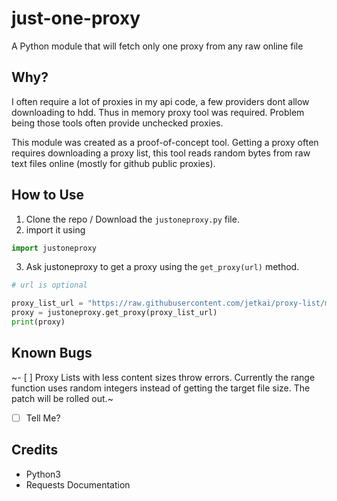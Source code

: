 # just-one-proxy
A Python module that will fetch only one proxy from any raw online file

## Why?

I often require a lot of proxies in my api code, a few providers dont allow downloading to hdd. Thus in memory proxy tool was required. Problem being those tools often provide unchecked proxies.

This module was created as a proof-of-concept tool. Getting a proxy often requires downloading a proxy list, this tool reads random bytes from raw text files online (mostly for github public proxies).

## How to Use
1. Clone the repo / Download the `justoneproxy.py` file.
2. import it using
```python
import justoneproxy
```
3. Ask justoneproxy to get a proxy using the `get_proxy(url)` method.
```python
# url is optional

proxy_list_url = "https://raw.githubusercontent.com/jetkai/proxy-list/main/online-proxies/txt/proxies-http.txt"
proxy = justoneproxy.get_proxy(proxy_list_url)
print(proxy)
```

## Known Bugs
~- [ ] Proxy Lists with less content sizes throw errors.
    Currently the range function uses random integers instead of getting the target file size. The patch will be rolled out.~
    
- [ ] Tell Me?

## Credits
- Python3
- Requests Documentation
